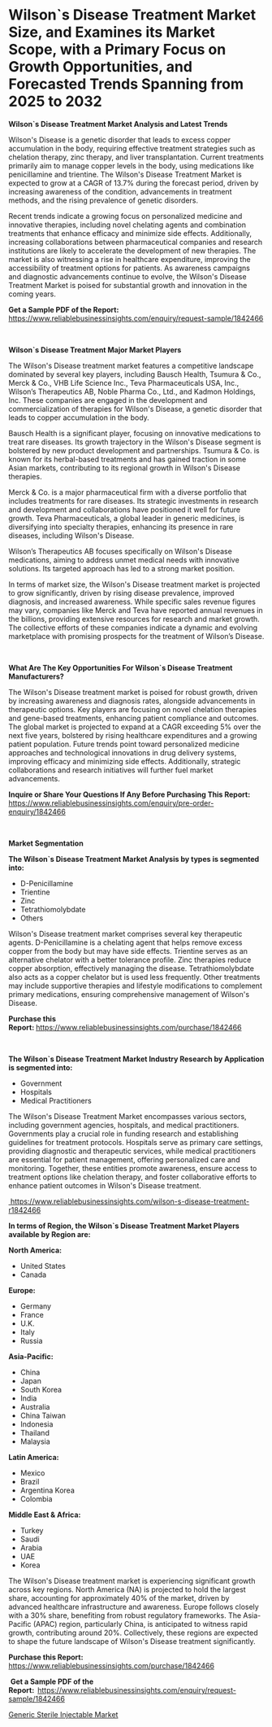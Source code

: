 <p><h1>Wilson`s Disease Treatment Market Size, and Examines its Market Scope, with a Primary Focus on Growth Opportunities, and Forecasted Trends Spanning from 2025 to 2032</h1></p><p><strong>Wilson`s Disease Treatment Market Analysis and Latest Trends</strong></p>
<p><p>Wilson's Disease is a genetic disorder that leads to excess copper accumulation in the body, requiring effective treatment strategies such as chelation therapy, zinc therapy, and liver transplantation. Current treatments primarily aim to manage copper levels in the body, using medications like penicillamine and trientine. The Wilson's Disease Treatment Market is expected to grow at a CAGR of 13.7% during the forecast period, driven by increasing awareness of the condition, advancements in treatment methods, and the rising prevalence of genetic disorders. </p><p>Recent trends indicate a growing focus on personalized medicine and innovative therapies, including novel chelating agents and combination treatments that enhance efficacy and minimize side effects. Additionally, increasing collaborations between pharmaceutical companies and research institutions are likely to accelerate the development of new therapies. The market is also witnessing a rise in healthcare expenditure, improving the accessibility of treatment options for patients. As awareness campaigns and diagnostic advancements continue to evolve, the Wilson's Disease Treatment Market is poised for substantial growth and innovation in the coming years.</p></p>
<p><strong>Get a Sample PDF of the Report:&nbsp;</strong> <a href="https://www.reliablebusinessinsights.com/enquiry/request-sample/1842466?utm_campaign=2290&utm_medium=2&utm_source=Github&utm_content=ia&utm_term=26032025&utm_id=wilsons-disease-treatment">https://www.reliablebusinessinsights.com/enquiry/request-sample/1842466</a></p>
<p>&nbsp;</p>
<p><strong>Wilson`s Disease Treatment Major Market Players</strong></p>
<p><p>The Wilson's Disease treatment market features a competitive landscape dominated by several key players, including Bausch Health, Tsumura & Co., Merck & Co., VHB Life Science Inc., Teva Pharmaceuticals USA, Inc., Wilson’s Therapeutics AB, Noble Pharma Co., Ltd., and Kadmon Holdings, Inc. These companies are engaged in the development and commercialization of therapies for Wilson's Disease, a genetic disorder that leads to copper accumulation in the body.</p><p>Bausch Health is a significant player, focusing on innovative medications to treat rare diseases. Its growth trajectory in the Wilson's Disease segment is bolstered by new product development and partnerships. Tsumura & Co. is known for its herbal-based treatments and has gained traction in some Asian markets, contributing to its regional growth in Wilson's Disease therapies.</p><p>Merck & Co. is a major pharmaceutical firm with a diverse portfolio that includes treatments for rare diseases. Its strategic investments in research and development and collaborations have positioned it well for future growth. Teva Pharmaceuticals, a global leader in generic medicines, is diversifying into specialty therapies, enhancing its presence in rare diseases, including Wilson's Disease.</p><p>Wilson’s Therapeutics AB focuses specifically on Wilson's Disease medications, aiming to address unmet medical needs with innovative solutions. Its targeted approach has led to a strong market position.</p><p>In terms of market size, the Wilson's Disease treatment market is projected to grow significantly, driven by rising disease prevalence, improved diagnosis, and increased awareness. While specific sales revenue figures may vary, companies like Merck and Teva have reported annual revenues in the billions, providing extensive resources for research and market growth. The collective efforts of these companies indicate a dynamic and evolving marketplace with promising prospects for the treatment of Wilson’s Disease.</p></p>
<p>&nbsp;</p>
<p><strong>What Are The Key Opportunities For Wilson`s Disease Treatment Manufacturers?</strong></p>
<p><p>The Wilson's Disease treatment market is poised for robust growth, driven by increasing awareness and diagnosis rates, alongside advancements in therapeutic options. Key players are focusing on novel chelation therapies and gene-based treatments, enhancing patient compliance and outcomes. The global market is projected to expand at a CAGR exceeding 5% over the next five years, bolstered by rising healthcare expenditures and a growing patient population. Future trends point toward personalized medicine approaches and technological innovations in drug delivery systems, improving efficacy and minimizing side effects. Additionally, strategic collaborations and research initiatives will further fuel market advancements.</p></p>
<p><strong>Inquire or Share Your Questions If Any Before Purchasing This Report:</strong> <a href="https://www.reliablebusinessinsights.com/enquiry/pre-order-enquiry/1842466?utm_campaign=2290&utm_medium=2&utm_source=Github&utm_content=ia&utm_term=26032025&utm_id=wilsons-disease-treatment">https://www.reliablebusinessinsights.com/enquiry/pre-order-enquiry/1842466</a></p>
<p>&nbsp;</p>
<p><strong>Market Segmentation</strong></p>
<p><strong>The Wilson`s Disease Treatment Market Analysis by types is segmented into:</strong></p>
<p><ul><li>D-Penicillamine</li><li>Trientine</li><li>Zinc</li><li>Tetrathiomolybdate</li><li>Others</li></ul></p>
<p><p>Wilson's Disease treatment market comprises several key therapeutic agents. D-Penicillamine is a chelating agent that helps remove excess copper from the body but may have side effects. Trientine serves as an alternative chelator with a better tolerance profile. Zinc therapies reduce copper absorption, effectively managing the disease. Tetrathiomolybdate also acts as a copper chelator but is used less frequently. Other treatments may include supportive therapies and lifestyle modifications to complement primary medications, ensuring comprehensive management of Wilson's Disease.</p></p>
<p><strong>Purchase this Report:&nbsp;</strong><a href="https://www.reliablebusinessinsights.com/purchase/1842466?utm_campaign=2290&utm_medium=2&utm_source=Github&utm_content=ia&utm_term=26032025&utm_id=wilsons-disease-treatment">https://www.reliablebusinessinsights.com/purchase/1842466</a></p>
<p>&nbsp;</p>
<p><strong>The Wilson`s Disease Treatment Market Industry Research by Application is segmented into:</strong></p>
<p><ul><li>Government</li><li>Hospitals</li><li>Medical Practitioners</li></ul></p>
<p><p>The Wilson's Disease Treatment Market encompasses various sectors, including government agencies, hospitals, and medical practitioners. Governments play a crucial role in funding research and establishing guidelines for treatment protocols. Hospitals serve as primary care settings, providing diagnostic and therapeutic services, while medical practitioners are essential for patient management, offering personalized care and monitoring. Together, these entities promote awareness, ensure access to treatment options like chelation therapy, and foster collaborative efforts to enhance patient outcomes in Wilson's Disease treatment.</p></p>
<p><a href="https://www.reliablebusinessinsights.com/wilson-s-disease-treatment-r1842466?utm_campaign=2290&utm_medium=2&utm_source=Github&utm_content=ia&utm_term=26032025&utm_id=wilsons-disease-treatment">&nbsp;https://www.reliablebusinessinsights.com/wilson-s-disease-treatment-r1842466</a></p>
<p><strong>In terms of Region, the Wilson`s Disease Treatment Market Players available by Region are:</strong></p>
<p>
    <p> <strong> North America: </strong>
        <ul>
            <li>United States</li>
            <li>Canada</li>
        </ul>
        </p> 
    <p> <strong> Europe: </strong>
        <ul>
            <li>Germany</li>
            <li>France</li>
            <li>U.K.</li>
            <li>Italy</li>
            <li>Russia</li>
        </ul>
        </p> 
    <p> <strong> Asia-Pacific: </strong>
        <ul>
            <li>China</li>
            <li>Japan</li>
            <li>South Korea</li>
            <li>India</li>
            <li>Australia</li>
            <li>China Taiwan</li>
            <li>Indonesia</li>
            <li>Thailand</li>
            <li>Malaysia</li>
        </ul>
        </p> 
    <p> <strong> Latin America: </strong>
        <ul>
            <li>Mexico</li>
            <li>Brazil</li>
            <li>Argentina Korea</li>
            <li>Colombia</li>
        </ul>
        </p> 
    <p> <strong> Middle East & Africa: </strong>
        <ul>
            <li>Turkey</li>
            <li>Saudi</li>
            <li>Arabia</li>
            <li>UAE</li>
            <li>Korea</li>
        </ul>
    </p>
    </p>
<p><p>The Wilson's Disease treatment market is experiencing significant growth across key regions. North America (NA) is projected to hold the largest share, accounting for approximately 40% of the market, driven by advanced healthcare infrastructure and awareness. Europe follows closely with a 30% share, benefiting from robust regulatory frameworks. The Asia-Pacific (APAC) region, particularly China, is anticipated to witness rapid growth, contributing around 20%. Collectively, these regions are expected to shape the future landscape of Wilson's Disease treatment significantly.</p></p>
<p><strong>Purchase this Report: </strong><a href="https://www.reliablebusinessinsights.com/purchase/1842466?utm_campaign=2290&utm_medium=2&utm_source=Github&utm_content=ia&utm_term=26032025&utm_id=wilsons-disease-treatment">https://www.reliablebusinessinsights.com/purchase/1842466</a></p>
<p>&nbsp;<strong>Get a Sample PDF of the Report:&nbsp;&nbsp;</strong><a href="https://www.reliablebusinessinsights.com/enquiry/request-sample/1842466?utm_campaign=2290&utm_medium=2&utm_source=Github&utm_content=ia&utm_term=26032025&utm_id=wilsons-disease-treatment">https://www.reliablebusinessinsights.com/enquiry/request-sample/1842466</a></p>
<p><strong></strong></p>
<p><p><a href="https://github.com/klindsey95/Market-Research-Report-List-1/blob/main/generic-sterile-injectable-market.md?utm_campaign=2290&utm_medium=2&utm_source=Github&utm_content=ia&utm_term=26032025&utm_id=wilsons-disease-treatment">Generic Sterile Injectable Market</a></p></p>